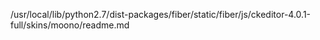 /usr/local/lib/python2.7/dist-packages/fiber/static/fiber/js/ckeditor-4.0.1-full/skins/moono/readme.md